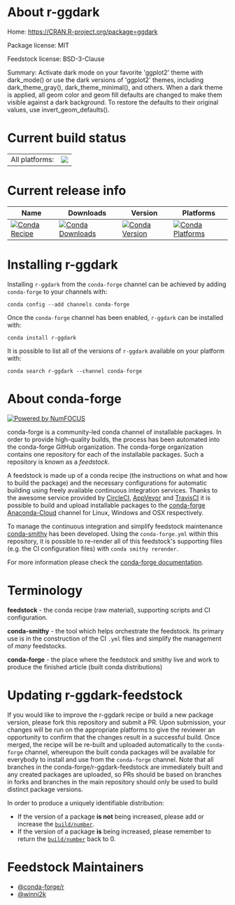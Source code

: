 About r-ggdark
==============

Home: https://CRAN.R-project.org/package=ggdark

Package license: MIT

Feedstock license: BSD-3-Clause

Summary: Activate dark mode on your favorite 'ggplot2' theme with dark_mode() or use the dark versions of 'ggplot2' themes, including dark_theme_gray(), dark_theme_minimal(), and others. When a dark theme is applied, all geom color and geom fill defaults are changed to make them visible against a dark background. To restore the defaults to their original values, use invert_geom_defaults().



Current build status
====================


<table><tr><td>All platforms:</td>
    <td>
      <a href="https://dev.azure.com/conda-forge/feedstock-builds/_build/latest?definitionId=10661&branchName=master">
        <img src="https://dev.azure.com/conda-forge/feedstock-builds/_apis/build/status/r-ggdark-feedstock?branchName=master">
      </a>
    </td>
  </tr>
</table>

Current release info
====================

| Name | Downloads | Version | Platforms |
| --- | --- | --- | --- |
| [![Conda Recipe](https://img.shields.io/badge/recipe-r--ggdark-green.svg)](https://anaconda.org/conda-forge/r-ggdark) | [![Conda Downloads](https://img.shields.io/conda/dn/conda-forge/r-ggdark.svg)](https://anaconda.org/conda-forge/r-ggdark) | [![Conda Version](https://img.shields.io/conda/vn/conda-forge/r-ggdark.svg)](https://anaconda.org/conda-forge/r-ggdark) | [![Conda Platforms](https://img.shields.io/conda/pn/conda-forge/r-ggdark.svg)](https://anaconda.org/conda-forge/r-ggdark) |

Installing r-ggdark
===================

Installing `r-ggdark` from the `conda-forge` channel can be achieved by adding `conda-forge` to your channels with:

```
conda config --add channels conda-forge
```

Once the `conda-forge` channel has been enabled, `r-ggdark` can be installed with:

```
conda install r-ggdark
```

It is possible to list all of the versions of `r-ggdark` available on your platform with:

```
conda search r-ggdark --channel conda-forge
```


About conda-forge
=================

[![Powered by NumFOCUS](https://img.shields.io/badge/powered%20by-NumFOCUS-orange.svg?style=flat&colorA=E1523D&colorB=007D8A)](http://numfocus.org)

conda-forge is a community-led conda channel of installable packages.
In order to provide high-quality builds, the process has been automated into the
conda-forge GitHub organization. The conda-forge organization contains one repository
for each of the installable packages. Such a repository is known as a *feedstock*.

A feedstock is made up of a conda recipe (the instructions on what and how to build
the package) and the necessary configurations for automatic building using freely
available continuous integration services. Thanks to the awesome service provided by
[CircleCI](https://circleci.com/), [AppVeyor](https://www.appveyor.com/)
and [TravisCI](https://travis-ci.com/) it is possible to build and upload installable
packages to the [conda-forge](https://anaconda.org/conda-forge)
[Anaconda-Cloud](https://anaconda.org/) channel for Linux, Windows and OSX respectively.

To manage the continuous integration and simplify feedstock maintenance
[conda-smithy](https://github.com/conda-forge/conda-smithy) has been developed.
Using the ``conda-forge.yml`` within this repository, it is possible to re-render all of
this feedstock's supporting files (e.g. the CI configuration files) with ``conda smithy rerender``.

For more information please check the [conda-forge documentation](https://conda-forge.org/docs/).

Terminology
===========

**feedstock** - the conda recipe (raw material), supporting scripts and CI configuration.

**conda-smithy** - the tool which helps orchestrate the feedstock.
                   Its primary use is in the construction of the CI ``.yml`` files
                   and simplify the management of *many* feedstocks.

**conda-forge** - the place where the feedstock and smithy live and work to
                  produce the finished article (built conda distributions)


Updating r-ggdark-feedstock
===========================

If you would like to improve the r-ggdark recipe or build a new
package version, please fork this repository and submit a PR. Upon submission,
your changes will be run on the appropriate platforms to give the reviewer an
opportunity to confirm that the changes result in a successful build. Once
merged, the recipe will be re-built and uploaded automatically to the
`conda-forge` channel, whereupon the built conda packages will be available for
everybody to install and use from the `conda-forge` channel.
Note that all branches in the conda-forge/r-ggdark-feedstock are
immediately built and any created packages are uploaded, so PRs should be based
on branches in forks and branches in the main repository should only be used to
build distinct package versions.

In order to produce a uniquely identifiable distribution:
 * If the version of a package **is not** being increased, please add or increase
   the [``build/number``](https://conda.io/docs/user-guide/tasks/build-packages/define-metadata.html#build-number-and-string).
 * If the version of a package **is** being increased, please remember to return
   the [``build/number``](https://conda.io/docs/user-guide/tasks/build-packages/define-metadata.html#build-number-and-string)
   back to 0.

Feedstock Maintainers
=====================

* [@conda-forge/r](https://github.com/conda-forge/r/)
* [@winni2k](https://github.com/winni2k/)

